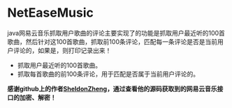 # NetEaseMusic
java网易云音乐抓取用户歌曲的评论主要实现了的功能是抓取用户最近听的100首歌曲，然后针对这100首歌曲，抓取前100条评论，匹配每一条评论是否是当前用户评论的，如果是，则打印记录出来！
* 抓取用户最近听的100首歌曲。
* 抓取每首歌曲的前100条评论，用于匹配是否属于当前用户评论的。

__感谢github上的作者[SheldonZheng](https://github.com/SheldonZheng)，通过查看他的源码获取到的网易云音乐接口的加密、解密！__

